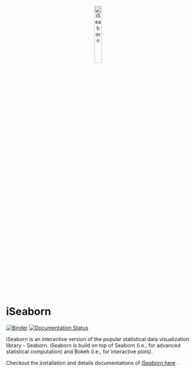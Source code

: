 <p align="center">
  <img src="https://github.com/pseudoPixels/iSeaborn/blob/master/docs/_static/logo/iSeaborn.png" width="20%" title="iSeaborn">
</p>


# iSeaborn
[![Binder](https://mybinder.org/badge_logo.svg)](https://mybinder.org/v2/gh/pseudoPixels/iSeaborn/master)
[![Documentation Status](https://readthedocs.org/projects/iseaborn/badge/?version=latest)](https://iseaborn.readthedocs.io/en/latest/?badge=latest)

iSeaborn is an interactive version of the popular statistical data visualization library - Seaborn. iSeaborn is build on top of Seaborn (i.e., for advanced statistical
computation) and Bokeh (i.e., for interactive plots). 

Checkout the installation and details documentations of [iSeaborn here](https://iseaborn.readthedocs.io/en/latest/) .

